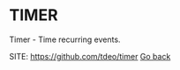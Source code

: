 # TIMER

 Timer - Time recurring events.

 SITE: https://github.com/tdeo/timer
 [Go back](https://portable-linux-apps.github.io/apps.html)

